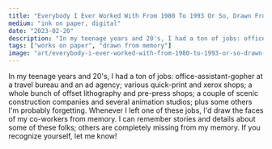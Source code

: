 ```yaml
---
title: "Everybody I Ever Worked With From 1980 To 1993 Or So, Drawn From Memory"
medium: "ink on paper, digital"
date: "2023-02-20"
description: "In my teenage years and 20's, I had a ton of jobs: office-assistant-gopher at a travel bureau and an ad agency; various quick-print and xerox shops; a whole bunch of offset lithography and pre-press shops;"
tags: ["works on paper", "drawn from memory"]
image: "art/everybody-i-ever-worked-with-from-1980-to-1993-or-so-drawn-from-memory.jpg"
---
```

In my teenage years and 20's, I had a ton of jobs: office-assistant-gopher at a travel bureau and an ad agency; various quick-print and xerox shops; a whole bunch of offset lithography and pre-press shops; a couple of scenic construction companies and several animation studios; plus some others I'm probably forgetting.
Whenever I left one of these jobs, I'd draw the faces of my co-workers from memory.
I can remember stories and details about some of these folks; others are completely missing from my memory.
If you recognize yourself, let me know!
